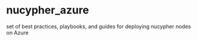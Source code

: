 # nucypher_azure
set of best practices, playbooks, and guides for deploying nucypher nodes on Azure
